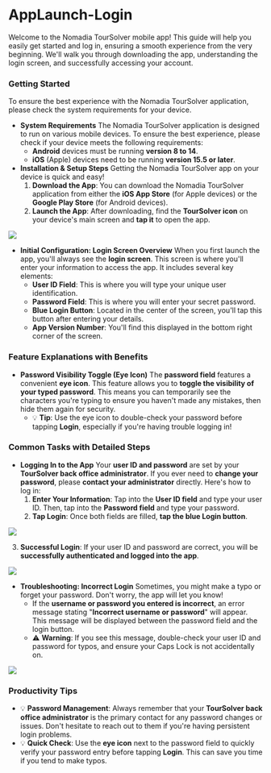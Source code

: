 # AppLaunch-Login

Welcome to the Nomadia TourSolver mobile app! This guide will help you easily get started and log in, ensuring a smooth experience from the very beginning. We'll walk you through downloading the app, understanding the login screen, and successfully accessing your account.

### Getting Started

To ensure the best experience with the Nomadia TourSolver application, please check the system requirements for your device.

* **System Requirements** The Nomadia TourSolver application is designed to run on various mobile devices. To ensure the best experience, please check if your device meets the following requirements:
  * **Android** devices must be running **version 8 to 14**.
  * **iOS** (Apple) devices need to be running **version 15.5 or later**.
* **Installation & Setup Steps** Getting the Nomadia TourSolver app on your device is quick and easy!
  1. **Download the App**: You can download the Nomadia TourSolver application from either the **iOS App Store** (for Apple devices) or the **Google Play Store** (for Android devices).
  2. **Launch the App**: After downloading, find the **TourSolver icon** on your device's main screen and **tap it** to open the app.

![](<../../.gitbook/assets/AppLaunch-Login_timestamp_0_to_04 (1).png>)

* **Initial Configuration: Login Screen Overview** When you first launch the app, you'll always see the **login screen**. This screen is where you'll enter your information to access the app. It includes several key elements:
  * **User ID Field**: This is where you will type your unique user identification.
  * **Password Field**: This is where you will enter your secret password.
  * **Blue Login Button**: Located in the center of the screen, you'll tap this button after entering your details.
  * **App Version Number**: You'll find this displayed in the bottom right corner of the screen.

### Feature Explanations with Benefits

* **Password Visibility Toggle (Eye Icon)** The **password field** features a convenient **eye icon**. This feature allows you to **toggle the visibility of your typed password**. This means you can temporarily see the characters you're typing to ensure you haven't made any mistakes, then hide them again for security.
  * 💡 **Tip**: Use the eye icon to double-check your password before tapping **Login**, especially if you're having trouble logging in!

### Common Tasks with Detailed Steps

* **Logging In to the App** Your **user ID and password** are set by your **TourSolver back office administrator**. If you ever need to **change your password**, please **contact your administrator** directly. Here's how to log in:
  1. **Enter Your Information**: Tap into the **User ID field** and type your user ID. Then, tap into the **Password field** and type your password.
  2. **Tap Login**: Once both fields are filled, **tap the blue Login button**.

![](../../.gitbook/assets/AppLaunch-Login_timestamp_0_to_33.png)

3. **Successful Login**: If your user ID and password are correct, you will be **successfully authenticated and logged into the app**.

![](../../.gitbook/assets/AppLaunch-Login_timestamp_1_to_32.png)

* **Troubleshooting: Incorrect Login** Sometimes, you might make a typo or forget your password. Don't worry, the app will let you know!
  * If the **username or password you entered is incorrect**, an error message stating "**Incorrect username or password**" will appear. This message will be displayed between the password field and the login button.
  * ⚠️ **Warning**: If you see this message, double-check your user ID and password for typos, and ensure your Caps Lock is not accidentally on.

![](<../../.gitbook/assets/Media (5).jpg>)

### Productivity Tips

* 💡 **Password Management**: Always remember that your **TourSolver back office administrator** is the primary contact for any password changes or issues. Don't hesitate to reach out to them if you're having persistent login problems.
* 💡 **Quick Check**: Use the **eye icon** next to the password field to quickly verify your password entry before tapping **Login**. This can save you time if you tend to make typos.
